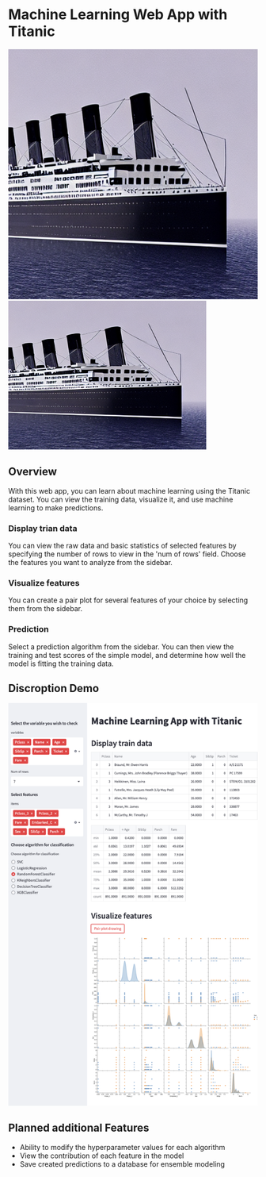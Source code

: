 # Machine Learning Web App with Titanic
![](images/titanic_1.png)
<img src = "images/titanic_1.png" height = "300px" width = "400px">

## Overview
With this web app, you can learn about machine learning using the Titanic dataset. You can view the training data, visualize it, and use machine learning to make predictions.
### Display trian data
You can view the raw data and basic statistics of selected features by specifying the number of rows to view in the 'num of rows' field. Choose the features you want to analyze from the sidebar.
### Visualize features
You can create a pair plot for several features of your choice by selecting them from the sidebar.
### Prediction
Select a prediction algorithm from the sidebar. You can then view the training and test scores of the simple model, and determine how well the model is fitting the training data.
## Discroption Demo
![](images/demo.png)
## Planned additional Features
* Ability to modify the hyperparameter values for each algorithm
* View the contribution of each feature in the model
* Save created predictions to a database for ensemble modeling
